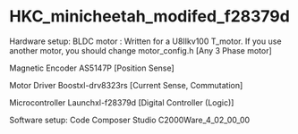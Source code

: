 # HKC_minicheetah_modifed_f28379d

Hardware setup:
BLDC motor : Written for a U8IIkv100 T_motor. If you use another motor, you should change motor_config.h
[Any 3 Phase motor]

Magnetic Encoder AS5147P
[Position Sense]

Motor Driver Boostxl-drv8323rs
[Current Sense, Commutation]

Microcontroller Launchxl-f28379d
[Digital Controller (Logic)]


Software setup:
Code Composer Studio
C2000Ware_4_02_00_00
